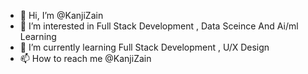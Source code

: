 - 👋 Hi, I’m @KanjiZain
- 👀 I’m interested in Full Stack Development , Data Sceince And Ai/ml Learning
- 🌱 I’m currently learning Full Stack Development , U/X Design
- 📫 How to reach me @KanjiZain 

<!---
KanjiZain/KanjiZain is a ✨ special ✨ repository because its `README.md` (this file) appears on your GitHub profile.
You can click the Preview link to take a look at your changes.
--->
